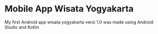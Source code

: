 # Mobile App Wisata Yogyakarta #
My first Android app wisata yogyakarta versi 1.0 was made using Android Studio and Kotlin

